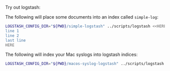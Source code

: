 Try out logstash:

The following will place some documents into an index called `simple-log`:

```bash
LOGSTASH_CONFIG_DIR="${PWD}/simple-logstash" ../scripts/logstash <<HERE
line 1
line 2
last line
HERE
```

The following will index your Mac syslogs into logstash indices:

```bash
LOGSTASH_CONFIG_DIR="${PWD}/macos-syslog-logstash" ../scripts/logstash
```
